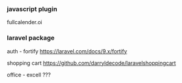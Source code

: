 ### javascript plugin

fullcalender.oi


### laravel package

auth - fortify
https://laravel.com/docs/9.x/fortify

shopping cart 
https://github.com/darryldecode/laravelshoppingcart

office - excell 
???
